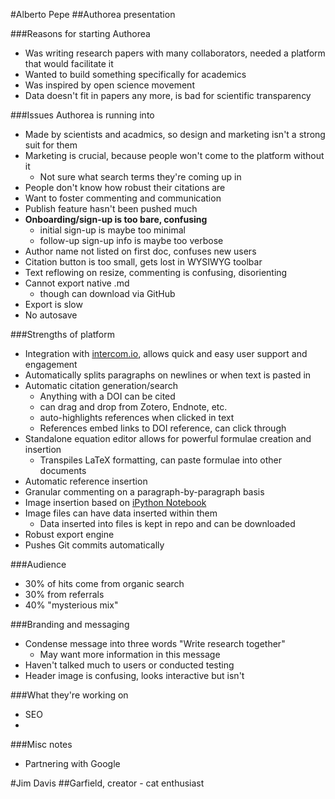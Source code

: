 #Alberto Pepe
##Authorea presentation

###Reasons for starting Authorea

- Was writing research papers with many collaborators, needed a platform that would facilitate it
- Wanted to build something specifically for academics
- Was inspired by open science movement
- Data doesn't fit in papers any more, is bad for scientific transparency

###Issues Authorea is running into

- Made by scientists and acadmics, so design and marketing isn't a strong suit for them
- Marketing is crucial, because people won't come to the platform without it
	- Not sure what search terms they're coming up in
- People don't know how robust their citations are
- Want to foster commenting and communication
- Publish feature hasn't been pushed much
- **Onboarding/sign-up is too bare, confusing**
	- initial sign-up is maybe too minimal
	- follow-up sign-up info is maybe too verbose
- Author name not listed on first doc, confuses new users
- Citation button is too small, gets lost in WYSIWYG toolbar
- Text reflowing on resize, commenting is confusing, disorienting
- Cannot export native .md
	- though can download via GitHub
- Export is slow
- No autosave

###Strengths of platform

- Integration with [intercom.io](http://www.intercom.io), allows quick and easy user support and engagement
- Automatically splits paragraphs on newlines or when text is pasted in
- Automatic citation generation/search
	- Anything with a DOI can be cited
	- can drag and drop from Zotero, Endnote, etc.
	- auto-highlights references when clicked in text
	- References embed links to DOI reference, can click through
- Standalone equation editor allows for powerful formulae creation and insertion
	- Transpiles LaTeX formatting, can paste formulae into other documents
- Automatic reference insertion
- Granular commenting on a paragraph-by-paragraph basis
- Image insertion based on [iPython Notebook](http://ipython.org/notebook.html)
- Image files can have data inserted within them
	- Data inserted into files is kept in repo and can be downloaded
- Robust export engine
- Pushes Git commits automatically


###Audience

- 30% of hits come from organic search
- 30% from referrals
- 40% "mysterious mix"

###Branding and messaging

- Condense message into three words "Write research together"
	- May want more information in this message
- Haven't talked much to users or conducted testing
- Header image is confusing, looks interactive but isn't

###What they're working on

- SEO
- 

###Misc notes

- Partnering with Google

#Jim Davis
##Garfield, creator - cat enthusiast

